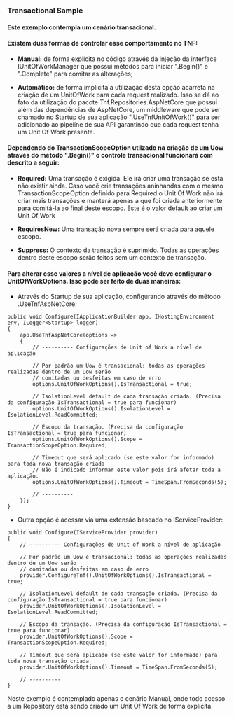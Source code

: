### Transactional Sample

#### Este exemplo contempla um cenário transacional.

#### Existem duas formas de controlar esse comportamento no TNF:
	
* **Manual:** de forma explicita no código através da injeção da interface IUnitOfWorkManager que possui
  métodos para iniciar ".Begin()" e ".Complete" para comitar as alterações;

* **Automático:** de forma implícita a utilização desta opção acarreta na criação de um UnitOfWork para cada request realizado.
  Isso se dá ao fato da utilização do pacote Tnf.Repositories.AspNetCore que possui além das dependências
  de AspNetCore, um middleware que pode ser chamado no Startup de sua aplicação ".UseTnfUnitOfWork()" para ser adicionado ao pipeline de sua API 
  garantindo que cada request tenha um Unit Of Work presente.

#### Dependendo do TransactionScopeOption utilzado na criação de um Uow através do método ".Begin()" o controle transacional funcionará com descrito a seguir:

- **Required:** Uma transação é exigida. Ele irá criar uma transação se esta não existir ainda. Caso você crie transações aninhandas com o mesmo
  TransactionScopeOption definido para Required o Unit Of Work não irá criar mais transações e manterá apenas a que foi criada anteriormente para comitá-la ao final
  deste escopo. Este é o valor default ao criar um Unit Of Work

- **RequiresNew:** Uma transação nova sempre será criada para aquele escopo.

- **Suppress:** O contexto da transação é suprimido. Todas as operações dentro deste escopo serão feitos sem um contexto de transação.

#### Para alterar esse valores a nível de aplicação você deve configurar o UnitOfWorkOptions. Isso pode ser feito de duas maneiras:

- Através do Startup de sua aplicação, configurando através do método .UseTnfAspNetCore:
	
```
public void Configure(IApplicationBuilder app, IHostingEnvironment env, ILogger<Startup> logger)
{
	app.UseTnfAspNetCore(options =>
	{
		// ---------- Configurações de Unit of Work a nível de aplicação

		// Por padrão um Uow é transacional: todas as operações realizadas dentro de um Uow serão
		// comitadas ou desfeitas em caso de erro
		options.UnitOfWorkOptions().IsTransactional = true;

		// IsolationLevel default de cada transação criada. (Precisa da configuração IsTransactional = true para funcionar)
		options.UnitOfWorkOptions().IsolationLevel = IsolationLevel.ReadCommitted;

		// Escopo da transação. (Precisa da configuração IsTransactional = true para funcionar)
		options.UnitOfWorkOptions().Scope = TransactionScopeOption.Required;

		// Timeout que será aplicado (se este valor for informado) para toda nova transação criada
		// Não é indicado informar este valor pois irá afetar toda a aplicação.
		options.UnitOfWorkOptions().Timeout = TimeSpan.FromSeconds(5);

		// ----------
	});
}
```

- Outra opção é acessar via uma extensão baseado no IServiceProvider:

```
public void Configure(IServiceProvider provider)
{
	// ---------- Configurações de Unit of Work a nível de aplicação

	// Por padrão um Uow é transacional: todas as operações realizadas dentro de um Uow serão
	// comitadas ou desfeitas em caso de erro
	provider.ConfigureTnf().UnitOfWorkOptions().IsTransactional = true;

	// IsolationLevel default de cada transação criada. (Precisa da configuração IsTransactional = true para funcionar)
	provider.UnitOfWorkOptions().IsolationLevel = IsolationLevel.ReadCommitted;

	// Escopo da transação. (Precisa da configuração IsTransactional = true para funcionar)
	provider.UnitOfWorkOptions().Scope = TransactionScopeOption.Required;

	// Timeout que será aplicado (se este valor for informado) para toda nova transação criada
	provider.UnitOfWorkOptions().Timeout = TimeSpan.FromSeconds(5);

	// ----------
}
```

Neste exemplo é contemplado apenas o cenário Manual, onde todo acesso a um Repository está sendo criado um Unit Of Work de forma explicíta.
